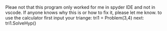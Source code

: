 Pleae not that this program only worked for me in spyder IDE and not in vscode.
If anyone knows why this is or how to fix it, please let me know.
to use the calculator first input your triange:
tri1 = Problem(3,4)
next:
tri1.SolveHyp()
